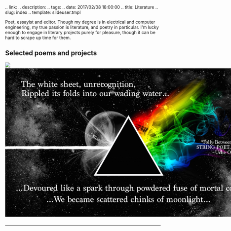 .. link: 
.. description: 
.. tags: 
.. date: 2017/02/08 18:00:00
.. title: Literature
.. slug: index
.. template: slideuser.tmpl

Poet, essayist and editor. Though my degree is in electrical and computer engineering, my true passion is literature, and poetry in particular.  I'm lucky enough to engage in literary projects purely for pleasure, though it can be hard to scrape up time for them.

## Selected poems and projects


<div id="slider1_container" style="position: relative; top: 0px; left: 0px; width: 800px; height: 500px;">
    <!-- Slides Container -->
    <div data-u="slides" style="cursor: move; position: absolute; overflow: hidden; left: 0px; top: 0px; width: 800px; height: 500px;">
        <div><a href="http://bit.ly/poetryvoice"><img data-u="image" src="/img/litgallery/poetryvoice-dayofthedead.png" /></a></div>
        <div><a href="http://www.stringpoet.com/2011/12/translation-uche-ogbuji/"><img data-u="image" src="/img/litgallery/follybetween.jpg" /></a></div>
        <div><a href="http://interfictions.com/the-furies-of-mad-max-uche-ogbuji/"><img data-u="image" src="/img/litgallery/furiesofmadmax.png" /></a></div>
        <div><a href="https://squareup.com/store/opossum-magazine/item/opossum-fall-1"><img data-u="image" src="/img/litgallery/twovoicedflute.png" /></a></div>
    </div>
</div>

<!-- 
  <div class="cycle-pager"></div>
  <section>
    <a href="http://www.musepiepress.com/shotglass/uche_ogbuji1.html">
      <h2>Nnenna</h2>
      <p class="source">
        <cite>Shot Glass,</cite> October, 2013</p>
        <p>How shall I get you something of dear nnenna?<br/>Or even just the "dear" when her cipher being<br/>Has but dream traces in my own live meaning;<br/>Can I project her self-god's promised witness?<br/>        <br/>
      </p>
      </a>
  </section>
  <section>
    <a href="http://atavicpoetry.com/unscheduled-flight/">
      <h2>Unscheduled Flight</h2>
      <p class="source">
        <cite>Atavic Poetry,</cite> October, 2013</p>
        <p>Where does one go in a black-lash mood<br/>But to a mountain town teahouse.<br/>He’d planned to use its walls to break his fist;<br/>He’d flung himself upon the ground—<br/>Somehow he’d missed.<br/>        <br/>
      </p>
      </a>
  </section>
  <section>
    <a href="http://anglepoetry.yolasite.com/resources/Angle%20Issue%204.pdf">
      <h2>Ad Astra per Tacta &amp; Satura Lanx (PDF)</h2>
      <h3>Two poems</h3>
      <p class="source">
        <cite>Angle Poetry,</cite> September, 2013</p>
        <p>The drift of helium and hydrogen,<br/>Not faint in its suggestion of my mind,<br/>Which creeps to your Sargasso Sea for men<br/>Under the birthing glow of humankind.<br/>        <br/>
      </p>
      </a>
  </section>
  <section>
    <a href="http://djstpoetry.org/issues/2013/6/30/current-issue">
      <h2>Dear Biafra</h2>
      <h3>Poem's original title is "Dear Bonny, Dear Biafara,"</h3>
      <p class="source">
        <cite>Don't Just Sit There,</cite> October, 2013</p>
        <p>My many trips through your waters where waves<br/>And tides pinch-mold the Niger and its Cross<br/>Nephew taught me the tongues my father's rich<br/>Loam supplied, as did my mother's spice board.<br/>        <br/>
      </p>
      </a>
  </section>
  <section>
    <a href="http://www.levelerpoetry.com/catamount-levelheaded/">
      <h2>Catamount</h2>
      <p class="source">
        <cite>Leveler,</cite> June, 2013</p>
        <p>Que tiene amigo? Léon! Hermoso es!<br/>We all know that poem, that plaint for frost-face,<br/>Done in by poachers mad for yellow pelt;<br/>We teach it to our children in our schools,<br/>Spread wide along the Front Range<br/>And flung in pockets of the moneyed belt<br/>Where diamond mountain life buzzes against<br/>Gold flecks exposed as elder snows melt.<br/>        <br/>
      </p>
      </a>
  </section>
  <section>
    <a href="http://www.stringpoet.com/2013/05/5-uche-ogbuji/">
      <h2>Colorado… Du Grand Soleil… Du Vent</h2>
      <p class="source">
        <cite>String Poet,</cite> May, 2013</p>
        <p>Continental divide is slingshot cord,<br/>Flyover country’s catapult of storms;<br/>The wind has plains to sweep and streams to ford<br/>And hills to shape into outrageous forms.<br/>        <br/>
      </p>
      </a>
  </section>
  <section>
    <a href="http://qarrtsiluni.com/2013/05/28/autumn-equinox-creature-song/">
      <h2>Autumn Equinox Creature Song</h2>
      <p class="source">
        <cite>Qarrtsiluni,</cite> May, 2013</p>
        <p>Summer is receding out<br/>Shape up to yell “Shoo!”<br/>The leavings of trees whip through the breeze<br/>And garnish the crumbs we strew;<br/>Away rats: “Shoo!”<br/>        <br/>
      </p>
      </a>
  </section>
  <section>
    <a href="http://www.nicholls.edu/gris-gris/issue-2/two-kitchens/">
      <h2>Two Kitchens</h2>
      <p class="source">
        <cite>Gris-Gris,</cite> May, 2013</p>
        <p>I was alone, but my hand took on my mother’s,<br/>Hovering over the pot with a command gesture,<br/>Smothering all thought inessential to the task,<br/>All distractions from the essences I’d ranged:<br/>Cinnamon, cardamom, and then, snake-charmed<br/>From coriander, cumin and turmeric<br/>I swelled to the stove, which sprang wormhole<br/>To Chengdu, to Tehran, to Kabul and Lhasa,<br/>And over the möbius loop to Lomé, Yaoundé and Calabar.<br/>        <br/>
      </p>
      </a>
  </section>
  <section>
    <a href="http://outsideinmagazine.com/issue-twelve/poetry/piazza-dei-miracoli-uche-ogbuji/">
      <h2>Piazza dei Miracoli</h2>
      <p class="source">
        <cite>Outside In Magazine,</cite> April, 2013</p>
        <p>White phosphorus to blinking eyes,<br/>Bleach of beach bone from autumn of the gate<br/>Then the sudden incandescence<br/>Then the green<br/>Then the warm mottling of the green<br/>Then the crowds and hawkers,<br/>Ramshackles and curbside blankets<br/>Spread with trinkets.<br/>        <br/>
      </p>
      </a>
  </section>
  <section>
    <a href="http://ithacalit.com/uche-ogbuji1.html">
      <h2>Above Left Hand Canyon &amp; How Close?</h2>
      <p class="source">
        <cite>IthacaLit,</cite> March, 2013</p>
        <p>I, buffalo-brown transplant, enticed hence<br/>By what Cheyenne would call the pale-suited guide,<br/>Squint past bark beetles engaged in arborcide,<br/>Past insulted, host lodgepole whose shoots heighten<br/>The kite-eye perspective, the skied sense<br/>From green to pale green, from blue to pale blue,<br/>And ash and ash we've smudged where they meet from this view;<br/>        <br/>
      </p>
      </a>
  </section>
  <section>
    <a href="http://eternalhauntedsummer.com/issues/winter-solstice-2012/mysteries-of-harvest-vi/">
      <h2>Mysteries of Harvest VI</h2>
      <p class="source">
        <cite>Eternal Haunted Summer,</cite> December, 2012</p>
        <p>Kore, quick rising, quick falling, is the sun<br/>Through Libra, Scorpio, Sagittarius — signs<br/>Some call inferior-shy-of-infernal, south<br/>Towards solstice, outside Classical insight.<br/>        <br/>
      </p>
      </a>
  </section>
  <section>
    <a href="http://theofipress.webs.com/ogbujiuche.htm">
      <h2>Papa Peugeot</h2>
      <p class="source">
        <cite>The Ofi Press Magazine,</cite> October, 2012</p>
        <p>When Britain left us those fine railways<br/>We thought of course "how utterly commie!"<br/>Give me sole sunroof, first person berth all balmy,<br/>I'll take those potholes and the go-slow.<br/>You dey look my moto, oga roadblock police?<br/>This one betta, gon, no be your papa Peugeot.<br/>        <br/>
      </p>
      </a>
  </section>
  <section>
    <a href="http://scree.co/?page_id=323">
      <h2>Mango flesh &amp; Mysteries of Harvest II</h2>
      <h3>Two poems in Scree, pages 55 &amp; 59</h3>
      <p class="source">
        <cite>Scree,</cite> April, 2012</p>
        <p>I'd also forgotten—what crackling recall!—<br/>The many shades of mango flesh,<br/>The many textures of mango flesh,<br/>The tumescences of varied fruit,<br/>Sacred arrays upon seasonal trays,<br/>Indiscreet colors ablush, all orange,<br/>Formulae told at the tongue, all sweet.<br/>        <br/>
      </p>
      </a>
  </section>
  <section>
    <a href="http://www.unsplendid.com/4-1/4-1_ogbuji_manna_frames.htm">
      <h2>Manna and the maxim gun</h2>
      <p class="source">
        <cite>Unsplendid,</cite> January, 2012</p>
        <p>Herod paid for peace in blood,<br/>Quite careful it was not his own.<br/>The red cap chiefs stack up their wealth,<br/>Shards of what once was bred in bone.<br/>
      </p>
      <p>Church tales of wandering accursed—<br/>It's forty years full fifty times;<br/>Malaria did scurvy work<br/>Until quinine did work of limes.<br/>
        <br/>
      </p>
      </a>
  </section>
  <section>
    <a href="http://www.mountaingazette.com/mountain-culture/poetry/way-of-the-mountain-185/">
      <h2>Endo</h2>
      <h3>(scroll down to 5th poem)</h3>
      <p class="source">
        <cite>Mountain Gazette,</cite> January, 2012</p>
        <p>Head upside home fried<br/>Champagne powder, I lip-smack<br/>Fatback...<br/>
        <br/>
      </p>
      </a>
  </section>
  <section>
    <a href="http://www.stringpoet.com/2011/12/translation-uche-ogbuji/">
      <h2>Love ascended between us &amp; Folly between us</h2>
      <h3>Two poems: A translation and a looser adaptation of “El Amor Ascendía Entre Nosotros,” by Miguel Hernandez</h3>
      <p class="source">
        <cite>String Poet,</cite> December, 2011</p>
        <p>Desire flooded limbs restrained,<br/>Overwhelmed our grasping senses,<br/>Left us vulnerable to stroke,<br/>And dumb to use the orb as dish<br/>To serve each tasty other.<br/>
        <br/>
      </p>
      </a>
  </section>
  <section>
    <a href="http://ithacalit.com/uche-ogbuji.html">
      <h2>Devil's Backbone &amp; Word Wounds in Time</h2>
      <h3>Two poems</h3>
      <p class="source">
        <cite>IthacaLit,</cite> September, 2011</p>
        <p>A moment that started with the friendly<br/>Wave of every day evolved into<br/>Tsunami of the sidewalk as you fled.<br/>Space exploded so fast your neighbors left<br/>Their hellos, goodbyes, their sorries, thank yous,<br/>Water cooler yarns and lame jokes behind;<br/>Buried with each the scraps the other said,<br/>Lost between comma and exclamation.<br/>What brush hand daubed those seconds in dread?<br/>
        <br/>
      </p>
      </a>
  </section>
  <section>
    <a href="http://soundzine.net/index.php?option=com_content&amp;view=article&amp;id=287%3Auche-ogbuji&amp;catid=34%3Apoetry&amp;Itemid=53">
      <h2>Fortune of Chi</h2>
      <p class="source">
        <cite>Soundzine,</cite> August, 2011</p>
        <p>Some randomized permutation of genes<br/>Spelled these very left and right brain cortices—<br/>Spotlight nerves on sheer possibility;<br/>Some Mendel melody conjured these eyes,<br/>These muscles, grafted these veins under this skin;<br/>I am too many pin-point faults to be<br/>By design yet I crown my own life's fitness:<br/>I am perfected fortune of my chi.<br/>
        <br/>
      </p>
      </a>
  </section>
  <section>
    <a href="http://www.coriummagazine.com/?page_id=602">
      <h2>Demoiselle</h2>
      <p class="source">
        <cite>Corium Magazine,</cite> June, 2010</p>
        <p>Every bush has its berry<br/>With soft fingers and a long tongue,<br/>Slow, wide open like a Sunday afternoon.<br/>But she doesn't fool me,<br/>Alcohol all on her breath<br/>Like a ghost in the window<br/>Of an abandoned house.<br/>Her hips don't tell my hands like yours.<br/>You're a soul flame.<br/>
        <br/>
      </p>
      </a>
  </section>
  <section>
    <a href="http://www.thenervousbreakdown.com/uogbuji/2010/03/growing-up-misfit/">
      <h2>Growing Up Misfit</h2>
      <p class="source">
        <cite>The Nervous Breakdown,</cite> March, 2010</p>
        <p>When your eyes learn to look beyond state,<br/>          to peers beyond infinity,<br/>Okigbo, Villon, Pound, Plath, sometimes<br/>          you forget that misfit can grow to vanity.<br/>I've come to grow into readiness for company,<br/>          the scent and crinkled space of shared humanity.<br/>
      </p>
      <p>Collage is completion from gestalt-spackled gaps,<br/>          pieces that never fit, that itch.<br/>These rub away their corners into the circle<br/>          of the whole.  They don't match,<br/>They mate; their seed elaborates the daisy chain,<br/>          fit and unfit bait and switch.<br/>
      </p>
      </a>
  </section>
</div>
-->


<table>
    <tr>
      <!--
        <td><a href="http://wearekin.org/"><img src="http://wearekin.org/media/images/KinLogo-white-x1.5.png" title="Kin Poetry Journal"></a></td>
        <td><a href="http://www.thenervousbreakdown.com/"><img src="http://www.thenervousbreakdown.com/wp-content/themes/tnb-aquarius/images/tnb-pill.png" title="The Nervous Breakdown"></a></td>
        <td><a href="https://twitter.com/ColoradoPoetry"><img src="/img/ColoradoPoetrySquarish-tiny.png" title="Colorado Poetry" style="height: 110px;"></a></td>
        -->
    </tr>
</table>

---

<!--         <td><a href=""><img src="" title=""></a></td>
 -->
